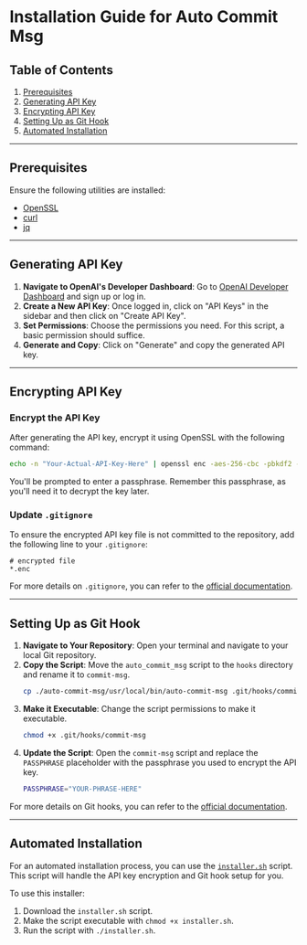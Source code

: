 # Installation Guide for Auto Commit Msg

## Table of Contents
1. [Prerequisites](#prerequisites)
2. [Generating API Key](#generating-api-key)
3. [Encrypting API Key](#encrypting-api-key)
4. [Setting Up as Git Hook](#setting-up-as-git-hook)
5. [Automated Installation](#automated-installation)

---

## Prerequisites

Ensure the following utilities are installed:

- [OpenSSL](https://www.openssl.org/source/)
- [curl](https://curl.se/download.html)
- [jq](https://stedolan.github.io/jq/download/)

---

## Generating API Key

1. **Navigate to OpenAI's Developer Dashboard**: Go to [OpenAI Developer Dashboard](https://platform.openai.com/signup) and sign up or log in.
2. **Create a New API Key**: Once logged in, click on "API Keys" in the sidebar and then click on "Create API Key".
3. **Set Permissions**: Choose the permissions you need. For this script, a basic permission should suffice.
4. **Generate and Copy**: Click on "Generate" and copy the generated API key.

---

## Encrypting API Key

### Encrypt the API Key
After generating the API key, encrypt it using OpenSSL with the following command:

```bash
echo -n "Your-Actual-API-Key-Here" | openssl enc -aes-256-cbc -pbkdf2 -out api_key.enc
```

You'll be prompted to enter a passphrase. Remember this passphrase, as you'll need it to decrypt the key later.

### Update `.gitignore`
To ensure the encrypted API key file is not committed to the repository, add the following line to your `.gitignore`:

```plaintext
# encrypted file
*.enc
```

For more details on `.gitignore`, you can refer to the [official documentation](https://git-scm.com/docs/gitignore).

---

## Setting Up as Git Hook

1. **Navigate to Your Repository**: Open your terminal and navigate to your local Git repository.
2. **Copy the Script**: Move the `auto_commit_msg` script to the `hooks` directory and rename it to `commit-msg`.
    ```bash
    cp ./auto-commit-msg/usr/local/bin/auto-commit-msg .git/hooks/commit-msg
    ```
3. **Make it Executable**: Change the script permissions to make it executable.
    ```bash
    chmod +x .git/hooks/commit-msg
    ```
4. **Update the Script**: Open the `commit-msg` script and replace the `PASSPHRASE` placeholder with the passphrase you used to encrypt the API key.
    ```bash
    PASSPHRASE="YOUR-PHRASE-HERE"
    ```

For more details on Git hooks, you can refer to the [official documentation](https://git-scm.com/book/en/v2/Customizing-Git-Git-Hooks).

---

## Automated Installation

For an automated installation process, you can use the [`installer.sh`](link-to-installer.sh) script. This script will handle the API key encryption and Git hook setup for you.

To use this installer:

1. Download the `installer.sh` script.
2. Make the script executable with `chmod +x installer.sh`.
3. Run the script with `./installer.sh`.
